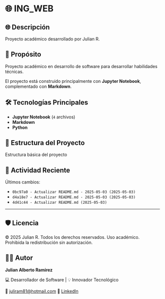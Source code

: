 # 🌐 ING_WEB

## 🌐 Descripción

Proyecto académico desarrollado por Julian R.

## 🎯 Propósito

Proyecto académico en desarrollo de software para desarrollar habilidades técnicas.

El proyecto está construido principalmente con **Jupyter Notebook**, complementado con **Markdown**.
## 🛠️ Tecnologías Principales

- **Jupyter Notebook** (`4` archivos)
- **Markdown**
- **Python**
## 📂 Estructura del Proyecto

Estructura básica del proyecto
## 📅 Actividad Reciente

Últimos cambios:
- `0bc97a0 - Actualizar README.md - 2025-05-03 (2025-05-03)`
- `d4a18e7 - Actualizar README.md - 2025-05-03 (2025-05-03)`
- `4d41c44 - Actualizar README.md (2025-05-03)`

---

## 🛡️ Licencia

© 2025 Julian R. Todos los derechos reservados.
Uso académico. Prohibida la redistribución sin autorización.

## 🧑‍💻 Autor

**Julian Alberto Ramirez**

💻 Desarrollador de Software | 💡 Innovador Tecnológico

📧 [juliram81@hotmail.com](mailto:juliram81@hotmail.com)
🔗 [LinkedIn](https://co.linkedin.com/in/julianramirezc)
